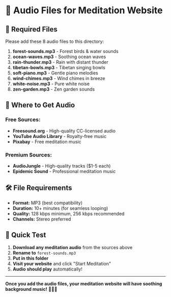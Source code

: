 # 🎵 Audio Files for Meditation Website

## 📁 **Required Files**

Please add these 8 audio files to this directory:

1. **forest-sounds.mp3** - Forest birds & water sounds
2. **ocean-waves.mp3** - Soothing ocean waves
3. **rain-thunder.mp3** - Rain with distant thunder
4. **tibetan-bowls.mp3** - Tibetan singing bowls
5. **soft-piano.mp3** - Gentle piano melodies
6. **wind-chimes.mp3** - Wind chimes in breeze
7. **white-noise.mp3** - Pure white noise
8. **zen-garden.mp3** - Zen garden sounds

## 🎵 **Where to Get Audio**

### **Free Sources:**
- **Freesound.org** - High-quality CC-licensed audio
- **YouTube Audio Library** - Royalty-free music
- **Pixabay** - Free meditation music

### **Premium Sources:**
- **AudioJungle** - High-quality tracks ($1-5 each)
- **Epidemic Sound** - Professional meditation music

## 🛠️ **File Requirements**

- **Format:** MP3 (best compatibility)
- **Duration:** 10+ minutes (for seamless looping)
- **Quality:** 128 kbps minimum, 256 kbps recommended
- **Channels:** Stereo preferred

## 🚀 **Quick Test**

1. **Download any meditation audio** from the sources above
2. **Rename to** `forest-sounds.mp3`
3. **Put in this folder**
4. **Visit your website** and click "Start Meditation"
5. **Audio should play** automatically!

---

**Once you add the audio files, your meditation website will have soothing background music!** 🧘‍♀️🎵